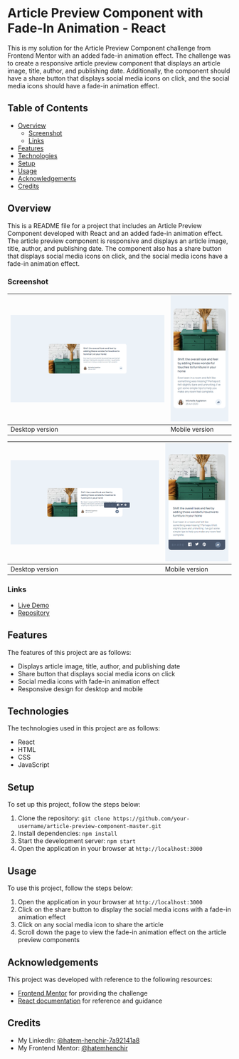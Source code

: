 # Article Preview Component with Fade-In Animation - React

This is my solution for the Article Preview Component challenge from Frontend Mentor with an added fade-in animation effect. The challenge was to create a responsive article preview component that displays an article image, title, author, and publishing date. Additionally, the component should have a share button that displays social media icons on click, and the social media icons should have a fade-in animation effect.

## Table of Contents

- [Overview](#overview)
    - [Screenshot](#screenshot)
    - [Links](#links)
- [Features](#features)
- [Technologies](#technologies)
- [Setup](#setup)
- [Usage](#usage)
- [Acknowledgements](#acknowledgements)
- [Credits](#credits)

## Overview

This is a README file for a project that includes an Article Preview Component developed with React and an added fade-in animation effect. The article preview component is responsive and displays an article image, title, author, and publishing date. The component also has a share button that displays social media icons on click, and the social media icons have a fade-in animation effect.

### Screenshot

| ![](./screenshots/desktop.png) | ![](./screenshots/mobile.png) |
| ------------------------------ | ----------------------------- |
| Desktop version                | Mobile version                |

| ![](./screenshots/desktop_active.png) | ![](./screenshots/mobile_active.png) |
| ------------------------------ | ----------------------------- |
| Desktop version                | Mobile version                |

### Links

- [Live Demo](https://hatemhenchir.github.io/article-preview-component-master/)
- [Repository](https://github.com/hatemhenchir/article-preview-component-master/)

## Features

The features of this project are as follows:

- Displays article image, title, author, and publishing date
- Share button that displays social media icons on click
- Social media icons with fade-in animation effect
- Responsive design for desktop and mobile

## Technologies

The technologies used in this project are as follows:

- React
- HTML
- CSS
- JavaScript

## Setup

To set up this project, follow the steps below:

1. Clone the repository: `git clone https://github.com/your-username/article-preview-component-master.git`
2. Install dependencies: `npm install`
3. Start the development server: `npm start`
4. Open the application in your browser at `http://localhost:3000`

## Usage

To use this project, follow the steps below:

1. Open the application in your browser at `http://localhost:3000`
2. Click on the share button to display the social media icons with a fade-in animation effect
3. Click on any social media icon to share the article
4. Scroll down the page to view the fade-in animation effect on the article preview components

## Acknowledgements

This project was developed with reference to the following resources:

- [Frontend Mentor](https://www.frontendmentor.io/challenges/article-preview-component-dYBN_pYFT) for providing the challenge
- [React documentation](https://reactjs.org/docs/getting-started.html) for reference and guidance

## Credits

- My LinkedIn: [@hatem-henchir-7a92141a8](https://www.linkedin.com/in/hatem-henchir-7a92141a8/)
- My Frontend Mentor: [@hatemhenchir](https://www.frontendmentor.io/profile/hatemhenchir)

